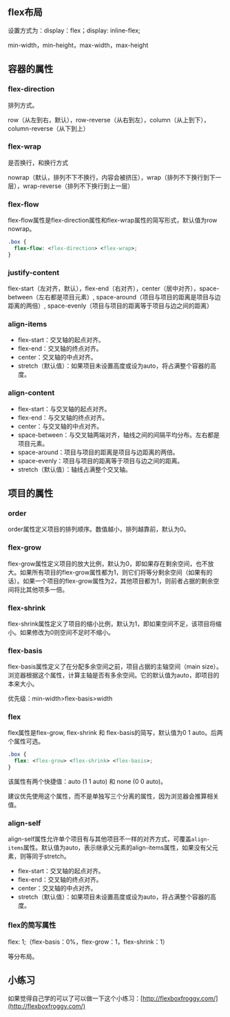 ## flex布局

设置方式为：display：flex；display: inline-flex;

min-width，min-height，max-width，max-height

## 容器的属性

### flex-direction

排列方式。

row（从左到右，默认），row-reverse（从右到左），column（从上到下），column-reverse（从下到上）

### flex-wrap

是否换行，和换行方式

nowrap（默认，排列不下不换行，内容会被挤压），wrap（排列不下换行到下一层），wrap-reverse（排列不下换行到上一层）

### flex-flow

flex-flow属性是flex-direction属性和flex-wrap属性的简写形式，默认值为row nowrap。

```css
.box {
  flex-flow: <flex-direction> <flex-wrap>;
}
```

### justify-content

flex-start（左对齐，默认），flex-end（右对齐），center（居中对齐），space-between（左右都是项目元素）, space-around（项目与项目的距离是项目与边距离的两倍）, space-evenly（项目与项目的距离等于项目与边之间的距离）

### align-items

- flex-start：交叉轴的起点对齐。
- flex-end：交叉轴的终点对齐。
- center：交叉轴的中点对齐。
- stretch（默认值）：如果项目未设置高度或设为auto，将占满整个容器的高度。

### align-content

- flex-start：与交叉轴的起点对齐。
- flex-end：与交叉轴的终点对齐。
- center：与交叉轴的中点对齐。
- space-between：与交叉轴两端对齐，轴线之间的间隔平均分布。左右都是项目元素。
- space-around：项目与项目的距离是项目与边距离的两倍。
- space-evenly：项目与项目的距离等于项目与边之间的距离。
- stretch（默认值）：轴线占满整个交叉轴。

## 项目的属性

### order

order属性定义项目的排列顺序。数值越小，排列越靠前，默认为0。

### flex-grow

flex-grow属性定义项目的放大比例，默认为0，即如果存在剩余空间，也不放大。如果所有项目的flex-grow属性都为1，则它们将等分剩余空间（如果有的话）。如果一个项目的flex-grow属性为2，其他项目都为1，则前者占据的剩余空间将比其他项多一倍。

### flex-shrink

flex-shrink属性定义了项目的缩小比例，默认为1，即如果空间不足，该项目将缩小。如果修改为0则空间不足时不缩小。

### flex-basis

flex-basis属性定义了在分配多余空间之前，项目占据的主轴空间（main size）。浏览器根据这个属性，计算主轴是否有多余空间。它的默认值为auto，即项目的本来大小。

优先级：min-width>flex-basis>width

### flex

flex属性是flex-grow, flex-shrink 和 flex-basis的简写，默认值为0 1 auto。后两个属性可选。

```css
.box {
  flex: <flex-grow> <flex-shrink> <flex-basis>;
}
```

该属性有两个快捷值：auto (1 1 auto) 和 none (0 0 auto)。

建议优先使用这个属性，而不是单独写三个分离的属性，因为浏览器会推算相关值。

### align-self

align-self属性允许单个项目有与其他项目不一样的对齐方式，可覆盖`align-items`属性。默认值为auto，表示继承父元素的align-items属性，如果没有父元素，则等同于stretch。

- flex-start：交叉轴的起点对齐。
- flex-end：交叉轴的终点对齐。
- center：交叉轴的中点对齐。
- stretch（默认值）：如果项目未设置高度或设为auto，将占满整个容器的高度。

### flex的简写属性

flex: 1;（flex-basis：0%，flex-grow：1，flex-shrink：1）

等分布局。

## 小练习

如果觉得自己学的可以了可以做一下这个小练习：[http://flexboxfroggy.com/](http://flexboxfroggy.com/)